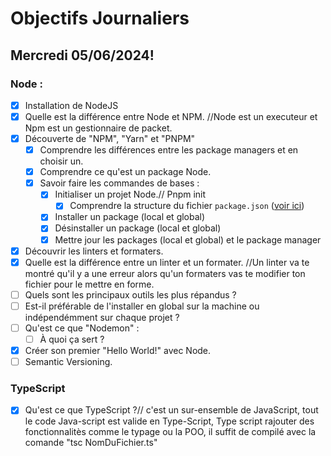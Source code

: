 # Objectifs Journaliers

## Mercredi 05/06/2024!

### Node :

- [x] Installation de NodeJS
- [x] Quelle est la différence entre Node et NPM. //Node est un executeur et Npm est un gestionnaire de packet.
- [x] Découverte de "NPM", "Yarn" et "PNPM"
  - [x] Comprendre les différences entre les package managers et en choisir un.
  - [x] Comprendre ce qu'est un package Node.
  - [x] Savoir faire les commandes de bases :
    - [x] Initialiser un projet Node.// Pnpm init 
      - [x] Comprendre la structure du fichier `package.json` ([voir ici](https://docs.npmjs.com/cli/v10/configuring-npm/package-json))
    - [x] Installer un package (local et global)
    - [x] Désinstaller un package (local et global)
    - [x] Mettre jour les packages (local et global) et le package manager
- [x] Découvrir les linters et formaters.
- [x] Quelle est la différence entre un linter et un formater. //Un linter va te montré qu'il y a une erreur alors qu'un formaters vas te modifier ton fichier pour le mettre en forme.
- [ ] Quels sont les principaux outils les plus répandus ?
- [ ] Est-il préférable de l'installer en global sur la machine ou indépendémment sur chaque projet ?
- [ ] Qu'est ce que "Nodemon" :
  - [ ] À quoi ça sert ?
- [x] Créer son premier "Hello World!" avec Node.
- [ ] Semantic Versioning.

### TypeScript

- [x] Qu'est ce que TypeScript ?// c'est un sur-ensemble de JavaScript, tout le code Java-script est valide en Type-Script, Type script rajouter des fonctionnalitès comme le typage ou la POO, il suffit de compilé avec la comande "tsc NomDuFichier.ts"